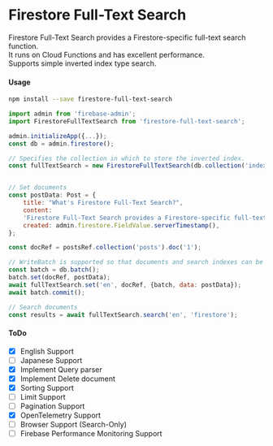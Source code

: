 # Firestore Full-Text Search

Firestore Full-Text Search provides a Firestore-specific full-text search function.  
It runs on Cloud Functions and has excellent performance.  
Supports simple inverted index type search.

#### Usage

```bash
npm install --save firestore-full-text-search
```

```js
import admin from 'firebase-admin';
import FirestoreFullTextSearch from 'firestore-full-text-search';

admin.initializeApp({...});
const db = admin.firestore();

// Specifies the collection in which to store the inverted index.
const fullTextSearch = new FirestoreFullTextSearch(db.collection('index'));


// Set documents
const postData: Post = {
    title: "What's Firestore Full-Text Search?",
    content:
    'Firestore Full-Text Search provides a Firestore-specific full-text search function. It runs on Cloud Functions and has excellent performance.',
    created: admin.firestore.FieldValue.serverTimestamp(),
};

const docRef = postsRef.collection('posts').doc('1');

// WriteBatch is supported so that documents and search indexes can be stored atomically.
const batch = db.batch();
batch.set(docRef, postData);
await fullTextSearch.set('en', docRef, {batch, data: postData});
await batch.commit();
```

```js
// Search documents
const results = await fullTextSearch.search('en', 'firestore');
```

#### ToDo

- [x] English Support
- [ ] Japanese Support
- [x] Implement Query parser
- [x] Implement Delete document 
- [x] Sorting Support
- [ ] Limit Support
- [ ] Pagination Support
- [x] OpenTelemetry Support
- [ ] Browser Support (Search-Only)
- [ ] Firebase Performance Monitoring Support